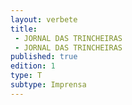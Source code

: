 ```yaml
---
layout: verbete
title:
 - JORNAL DAS TRINCHEIRAS
 - JORNAL DAS TRINCHEIRAS
published: true
edition: 1  
type: T
subtype: Imprensa
---
```


